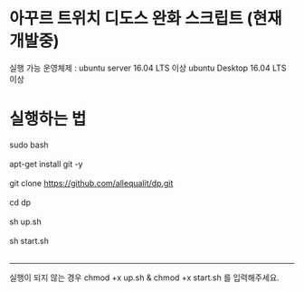 # 아꾸르 트위치 디도스 완화 스크립트 (현재 개발중) <br>
실행 가능 운영체제 : ubuntu server 16.04 LTS 이상 ubuntu Desktop 16.04 LTS 이상 <br>
# 실행하는 법 <br>
sudo bash <br><br>
apt-get install git -y <br><br>
git clone https://github.com/allequalit/dp.git <br><br>
cd dp <br><br>
sh up.sh <br><br>
sh start.sh <br><br> 
<hr> 실행이 되지 않는 경우 chmod +x up.sh & chmod +x start.sh 를 입력해주세요. <br><br>
